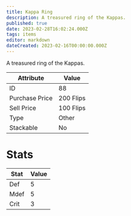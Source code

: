 ```yaml
---
title: Kappa Ring
description: A treasured ring of the Kappas.
published: true
date: 2023-02-28T16:02:24.000Z
tags: items
editor: markdown
dateCreated: 2023-02-16T00:00:00.000Z
---
```


A treasured ring of the Kappas.

|Attribute|Value|
|-|-|
|ID|88|
|Purchase Price|200 Flips|
|Sell Price|100 Flips|
|Type|Other|
|Stackable|No|

# Stats
|Stat|Value|
|-|-|
|Def|5|
|Mdef|5|
|Crit|3|
